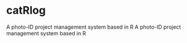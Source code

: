 # catRlog
A photo-ID project management system based in R
A photo-ID project management system based in R
